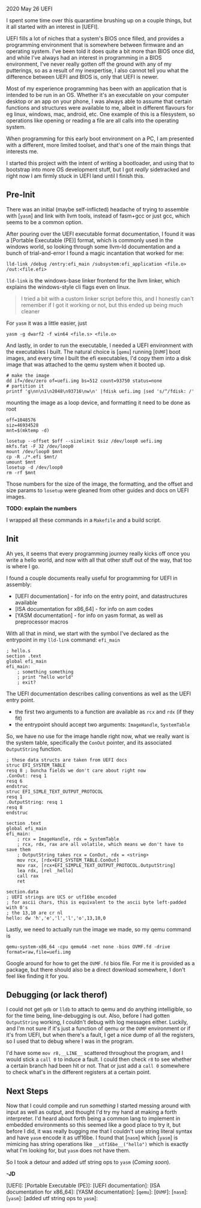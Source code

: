 <pmeta id="created">2020 May 26</pmeta>
<pmeta id="title">UEFI</pmeta>

I spent some time over this quarantime brushing up on a couple things,
but it all started with an interest in [UEFI].

UEFI fills a lot of niches that a system's BIOS once filled,
and provides a programming environment that is somewhere between firmware
and an operating system.
I've been told it does quite a bit more than BIOS once did,
and while I've always had an interest in programming in a BIOS environment,
I've never really gotten off the ground with any of my putterings,
so as a result of my inexpertise, I also cannot tell you what the difference
between UEFI and BIOS is, only that UEFI is newer.

Most of my experience programming has been with an application that is intended to be run in an OS.
Whether it's an executable on your computer desktop or an app on your phone,
I was always able to assume that certain functions and structures were available to me,
albeit in different flavours for eg linux, windows, mac, android, etc.
One example of this is a filesystem, so operations like opening or reading a file
are all calls into the operating system.

When programming for this early boot environment on a PC, I am presented with
a different, more limited toolset, and that's one of the main things that interests me.

I started this project with the intent of writing a bootloader, and using that
to bootstrap into more OS development stuff, but I got _really_ sidetracked
and right now I am firmly stuck in UEFI land until I finish this.

Pre-Init
--------
There was an initial (maybe self-inflicted) headache of trying to assemble with [`yasm`]
and link with llvm tools, instead of fasm+gcc or just gcc, which seems to be a common option.

After pouring over the UEFI executable format documentation, I found it was a [Portable Executable (PE)]
format, which is commonly used in the windows world, so looking through some llvm-ld
documentation and a bunch of trial-and-error I found a magic incantation that worked for me:

```
lld-link /debug /entry:efi_main /subsystem:efi_application <file.o> /out:<file.efi>
```

`lld-link` is the windows-base linker frontend for the llvm linker,
which explains the windows-style cli flags even on linux.

> I tried a bit with a custom linker script before this, and I honestly can't remember if I got it working or not, but this ended up being much cleaner

For `yasm` it was a little easier, just
```
yasm -g dwarf2 -f win64 <file.s> <file.o>
```

And lastly, in order to run the executable, I needed a UEFI environment with the
executables I built.
The natural choice is [`qemu`] running [`OVMF`] boot images, and every time I built
the efi executables, I'd copy them into a disk image that was attached to the
qemu system when it booted up.

```
# make the image
dd if=/dev/zero of=uefi.img bs=512 count=93750 status=none
# partition it
printf 'g\nn\n1\n2048\n93716\nw\n' |fdisk uefi.img |sed 's/^/fdisk: /'
```

mounting the image as a loop device, and formatting it need to be done as root
```
off=1048576
siz=46934528
mnt=$(mktemp -d)

losetup --offset $off --sizelimit $siz /dev/loop0 uefi.img
mkfs.fat -F 32 /dev/loop0
mount /dev/loop0 $mnt
cp -R ./*.efi $mnt/
umount $mnt
losetup -d /dev/loop0
rm -rf $mnt
```

Those numbers for the size of the image, the formatting, and the offset and size
params to `losetup` were gleaned from other guides and docs on UEFI images.

**TODO: explain the numbers**

I wrapped all these commands in a `Makefile` and a build script.


Init
----
Ah yes, it seems that every programming journey really kicks off once you write
a hello world, and now with all that other stuff out of the way, that too is
where I go.

I found a couple documents really useful for programming for UEFI in assembly:
- [UEFI documentation] - for info on the entry point, and datastructures available
- [ISA documentation for x86\_64] - for info on asm codes
- [YASM documentation] - for info on yasm format, as well as preprocessor macros

With all that in mind, we start with the symbol I've declared as the entrypoint
in my `lld-link` command: `efi_main`

```
; hello.s
section .text
global efi_main
efi_main:
	; something something
	; print "hello world"
	; exit?
```

The UEFI documentation describes calling conventions as well as the UEFI entry point.
- the first two arguments to a function are available as `rcx` and `rdx` (if they fit)
- the entrypoint should accept two arguments: `ImageHandle`, `SystemTable`

So, we have no use for the image handle right now, what we really want is the
system table, specifically the `ConOut` pointer, and its associated `OutputString` function.
```
; these data structs are taken from UEFI docs
struc EFI_SYSTEM_TABLE
resq 8 ; buncha fields we don't care about right now
.ConOut: resq 1
resq 6
endstruc
struc EFI_SIMLE_TEXT_OUTPUT_PROTOCOL
resq 1
.OutputString: resq 1
resq 8
endstruc

section .text
global efi_main
efi_main:
	; rcx = ImageHandle, rdx = SystemTable
	; rcx, rdx, rax are all volatile, which means we don't have to save them
	; OutputString takes rcx = ConOut, rdx = <string>
	mov rcx, [rdx+EFI_SYSTEM_TABLE.ConOut]
	mov rax, [rcx+EFI_SIMPLE_TEXT_OUTPUT_PROTOCOL.OutputString]
	lea rdx, [rel _hello]
	call rax
	ret

section.data
; UEFI strings are UCS or utf16be encoded
; for ascii chars, this is equivalent to the ascii byte left-padded with 0's
; the 13,10 are cr nl
hello: dw 'h','e','l','l','o',13,10,0
```

Lastly, we need to actually run the image we made, so my qemu command is
```
qemu-system-x86_64 -cpu qemu64 -net none -bios OVMF.fd -drive format=raw,file=uefi.img
```

Google around for how to get the `OVMF.fd` bios file.
For me it is provided as a package, but there should also be a direct download somewhere,
I don't feel like finding it for you.

Debugging (or lack therof)
--------------------------
I could not get `gdb` or `lldb` to attach to qemu and do anything intelligible,
so for the time being, line-debugging is out.
Also, before I had gotten `OutputString` working, I couldn't debug with log
messages either.
Luckily, and I'm not sure if it's just a function of qemu or the `OVMF` environment
or if it's from UEFI, but when there's a fault, I get a nice dump of all the
registers, so I used that to debug where I was in the program.

I'd have some `mov r8,__LINE__` scattered throughout the program,
and I would stick a `call 0` to induce a fault.
I could then check `r8` to see whether a certain branch had been hit or not.
That or just add a `call 0` somewhere to check what's in the different registers at a certain point.

Next Steps
----------
Now that I could compile and run _something_ I started messing around with
input as well as output, and thought I'd try my hand at making a forth interpreter.
I'd heard about forth being a common lang to implement in embedded environments
so this seemed like a good place to try it, but before I did, it was really
bugging me that I couldn't use string literal syntax and have `yasm` encode it
as utf16be.
I found that [`nasm`] which [`yasm`] is mimicing has string operations like
`__utf16be__("hello")` which is exactly what I'm looking for,
 but `yasm` does not have them.

So I took a detour and added utf string ops to `yasm` (_Coming soon_).

**-JD**

[UEFI]:
[Portable Executable (PE)]:
[UEFI documentation]:
[ISA documentation for x86\_64]:
[YASM documentation]:
[`qemu`]:
[`OVMF`]:
[`nasm`]:
[`yasm`]:
[added utf string ops to `yasm`]:
